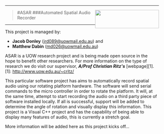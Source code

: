 ---------------------------------
>#ASAR <img style="float:right" src="http://www.uow.edu.au/content/groups/webasset/@web/documents/siteelement/img_uow_logo.png" width="209" height="60" />
###Automated Spatial Audio Recorder

---------------------------------

This project is managed by:
- **Jacob Donley**  (jrd089@uowmail.edu.au) and
- **Matthew Dabin** (md026@uowmail.edu.au)

ASAR is a UOW research project and is being made open source in the hope to benefit other researchers.
For more information on the type of research we do visit our supervisor, ***A/Prof Christian Ritz's*** [webpage][1].
[1]: http://www.uow.edu.au/~critz/

This particular software project has aims to automatically record spatial audio using our rotating platform hardware.
The software will send serial commands to the micro controller in order to rotate the platform. It will, at the same
time, attempt to start recording the audio on a third party piece of software installed locally. If all is successful,
support will be added to determine the angle of rotation and visually display this information. This project is a
Visual C++ project and has the capability of being able to display many features of audio, this is currently a stretch goal.

More information will be added here as this project kicks off...

